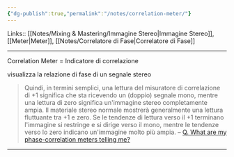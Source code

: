 ```yaml
---
{"dg-publish":true,"permalink":"/notes/correlation-meter/"}
---
```


Links:: [[Notes/Mixing & Mastering/Immagine Stereo\|Immagine Stereo]], [[Meter\|Meter]], [[Notes/Correlatore di Fase\|Correlatore di Fase]]

---
Correlation Meter = Indicatore di correlazione

visualizza la relazione di fase di un segnale stereo


> Quindi, in termini semplici, una lettura del misuratore di correlazione di +1 significa che sta ricevendo un (doppio) segnale mono, mentre una lettura di zero significa un'immagine stereo completamente ampia. Il materiale stereo normale mostrerà generalmente una lettura fluttuante tra +1 e zero. Se le tendenze di lettura verso il +1 terminano l'immagine si restringe e si dirige verso il mono, mentre le tendenze verso lo zero indicano un'immagine molto più ampia. – [Q. What are my phase-correlation meters telling me?](https://www.soundonsound.com/sound-advice/q-what-are-my-phase-correlation-meters-telling-me)





---
